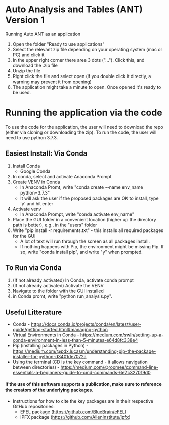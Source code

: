 #  Auto Analysis and Tables (ANT) Version 1

Running Auto ANT as an application
1. Open the folder "Ready to use applications"
2. Select the relevant zip file depending on your operating system (mac or PC) and click it
3. In the upper right corner there aree 3 dots ("..."). Click this, and download the .zip file
4. Unzip the file 
5. Right click the file and select open (if you double click it directly, a warning may prevent it from opening)
6. The application might take a minute to open. Once opened it's ready to be used.

# Running the application via the code
To use the code for the application, the user will need to download the repo (either via cloning or downloading the zip).
To run the code, the user will need to use python 3.7.3.

## Easiest Install: Via Conda 
1. Install Conda
    - Google Conda
2. In conda, select and activate Anaconda Prompt
3. Create VENV in Conda
    - In Anaconda Promt, write "conda create --name  env_name python=3.7.3"
    - It will ask the user if the proposed packages are OK to install, type 'y' and hit enter
4. Activate venv
    - In Anaconda Prompt, write "conda activate env_name"
5. Place the GUI folder in a convenient location (higher up the directory path is better), e.g., in the "users" folder
6. Write "pip install -r requirements.txt" - this installs all required packages for the GUI
    - A lot of text will run through the screen as all packages install. 
    - If  nothing happens with Pip, the environment might be missing Pip. If so, write "conda install pip", and write "y" when prompted.

## To Run via Conda
1. (If not already activated) In Conda, activate conda prompt
2. (If not already activated) Activate the VENV
3. Navigate to the folder with the GUI installed 
4. in Conda promt, write "python run_analysis.py".

## Useful Litterature 
- Conda - https://docs.conda.io/projects/conda/en/latest/user-guide/getting-started.html#managing-python 
- Virtual Environments in Conda - https://medium.com/swlh/setting-up-a-conda-environment-in-less-than-5-minutes-e64d8fc338e4 
- Pip (installing packages in Python) - https://medium.com/@pdx.lucasm/understanding-pip-the-package-installer-for-python-d3401de7072a 
- Using the terminal (CD is the key command - it allows navigation between directories) - https://medium.com/@roomee/command-line-essentials-a-beginners-guide-to-cmd-commands-6e2c327019d0 


#### If the use of this software supports a publication, make sure to reference the creators of the underlying packages.
- Instructions for how to cite the key packages are in their respective GitHub repositories:
    - EFEL package (https://github.com/BlueBrain/eFEL)
    - IPFX package (https://github.com/AllenInstitute/ipfx)

